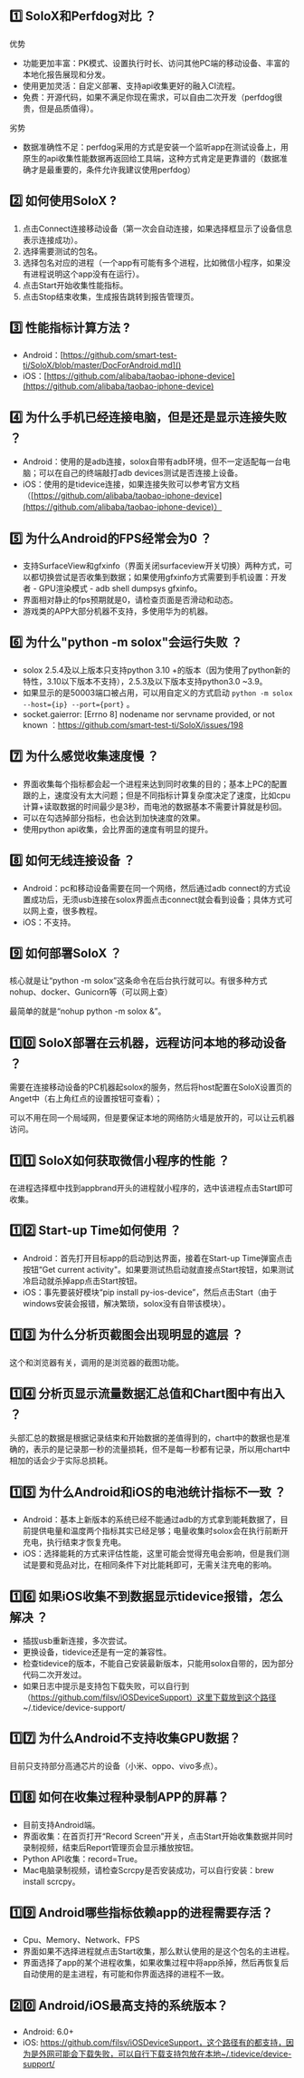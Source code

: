 ## 1️⃣ SoloX和Perfdog对比 ？

优势

* 功能更加丰富：PK模式、设置执行时长、访问其他PC端的移动设备、丰富的本地化报告展现和分发。
* 使用更加灵活：自定义部署、支持api收集更好的融入CI流程。
* 免费：开源代码，如果不满足你现在需求，可以自由二次开发（perfdog很贵，但是品质值得）。

劣势

* 数据准确性不足：perfdog采用的方式是安装一个监听app在测试设备上，用原生的api收集性能数据再返回给工具端，这种方式肯定是更靠谱的（数据准确才是最重要的，条件允许我建议使用perfdog）

## 2️⃣ 如何使用SoloX ?

1. 点击Connect连接移动设备（第一次会自动连接，如果选择框显示了设备信息表示连接成功）。
2. 选择需要测试的包名。
3. 选择包名对应的进程（一个app有可能有多个进程，比如微信小程序，如果没有进程说明这个app没有在运行）。
4. 点击Start开始收集性能指标。
5. 点击Stop结束收集，生成报告跳转到报告管理页。

## 3️⃣ 性能指标计算方法 ?

* Android：[https://github.com/smart-test-ti/SoloX/blob/master/DocForAndroid.md]()
* iOS：[https://github.com/alibaba/taobao-iphone-device](https://github.com/alibaba/taobao-iphone-device)

## 4️⃣ 为什么手机已经连接电脑，但是还是显示连接失败 ？

* Android：使用的是adb连接，solox自带有adb环境，但不一定适配每一台电脑；可以在自己的终端敲打adb devices测试是否连接上设备。
* iOS：使用的是tidevice连接，如果连接失败可以参考官方文档（[https://github.com/alibaba/taobao-iphone-device](https://github.com/alibaba/taobao-iphone-device)）

## 5️⃣ 为什么Android的FPS经常会为0 ？

* 支持SurfaceView和gfxinfo（界面关闭surfaceview开关切换）两种方式，可以都切换尝试是否收集到数据；如果使用gfxinfo方式需要到手机设置：开发者 - GPU渲染模式 - adb shell dumpsys gfxinfo。
* 界面相对静止的fps预期就是0，请检查页面是否滑动和动态。
* 游戏类的APP大部分机器不支持，多使用华为的机器。

## 6️⃣ 为什么"python -m solox"会运行失败 ？

* solox 2.5.4及以上版本只支持python 3.10 +的版本（因为使用了python新的特性，3.10以下版本不支持），2.5.3及以下版本支持python3.0 ~3.9。
* 如果显示的是50003端口被占用，可以用自定义的方式启动  `python -m solox --host={ip} --port={port}` 。
* socket.gaierror: [Errno 8] nodename nor servname provided, or not known ：https://github.com/smart-test-ti/SoloX/issues/198

## 7️⃣ 为什么感觉收集速度慢 ？

* 界面收集每个指标都会起一个进程来达到同时收集的目的；基本上PC的配置跟的上，速度没有太大问题；但是不同指标计算复杂度决定了速度，比如cpu计算+读取数据的时间最少是3秒，而电池的数据基本不需要计算就是秒回。
* 可以在勾选掉部分指标，也会达到加快速度的效果。
* 使用python api收集，会比界面的速度有明显的提升。

## 8️⃣ 如何无线连接设备 ？

* Android：pc和移动设备需要在同一个网络，然后通过adb connect的方式设置成功后，无须usb连接在solox界面点击connect就会看到设备；具体方式可以网上查，很多教程。
* iOS：不支持。

## 9️⃣ 如何部署SoloX ？

核心就是让“python -m solox”这条命令在后台执行就可以。有很多种方式nohup、docker、Gunicorn等（可以网上查）

最简单的就是“nohup python -m solox &”。

## 1️⃣0️⃣ SoloX部署在云机器，远程访问本地的移动设备 ？

需要在连接移动设备的PC机器起solox的服务，然后将host配置在SoloX设置页的Anget中（右上角红点的设置按钮可查看）；

可以不用在同一个局域网，但是要保证本地的网络防火墙是放开的，可以让云机器访问。

## 1️⃣1️⃣ SoloX如何获取微信小程序的性能 ？

在进程选择框中找到appbrand开头的进程就小程序的，选中该进程点击Start即可收集。

## 1️⃣2️⃣ Start-up Time如何使用 ？

* Android：首先打开目标app的启动到达界面，接着在Start-up Time弹窗点击按钮“Get current activity"。如果要测试热启动就直接点Start按钮，如果测试冷启动就杀掉app点击Start按钮。
* iOS：事先要装好模块“pip install py-ios-device”，然后点击Start（由于windows安装会报错，解决繁琐，solox没有自带该模块）。

## 1️⃣3️⃣ 为什么分析页截图会出现明显的遮层 ？

这个和浏览器有关，调用的是浏览器的截图功能。

## 1️⃣4️⃣ 分析页显示流量数据汇总值和Chart图中有出入 ？

头部汇总的数据是根据记录结束和开始数据的差值得到的，chart中的数据也是准确的，表示的是记录那一秒的流量损耗，但不是每一秒都有记录，所以用chart中相加的话会少于实际总损耗。

## 1️⃣5️⃣ 为什么Android和iOS的电池统计指标不一致 ？

* Android：基本上新版本的系统已经不能通过adb的方式拿到能耗数据了，目前提供电量和温度两个指标其实已经足够；电量收集时solox会在执行前断开充电，执行结束才恢复充电。
* iOS：选择能耗的方式来评估性能，这里可能会觉得充电会影响，但是我们测试是要和竞品对比，在相同条件下对比能耗即可，无需关注充电的影响。

## 1️⃣6️⃣ 如果iOS收集不到数据显示tidevice报错，怎么解决 ？

* 插拔usb重新连接，多次尝试。
* 更换设备，tidevice还是有一定的兼容性。
* 检查tidevice的版本，不能自己安装最新版本，只能用solox自带的，因为部分代码二次开发过。
* 如果日志中提示是支持包下载失败，可以自行到（https://github.com/filsv/iOSDeviceSupport）这里下载放到这个路径 ~/.tidevice/device-support/

## 1️⃣7️⃣ 为什么Android不支持收集GPU数据？

目前只支持部分高通芯片的设备（小米、oppo、vivo多点）。

## 1️⃣8️⃣ 如何在收集过程种录制APP的屏幕？

* 目前支持Android端。
* 界面收集：在首页打开“Record Screen”开关，点击Start开始收集数据并同时录制视频，结束后Report管理页会显示播放按钮。
* Python API收集：record=True。
* Mac电脑录制视频，请检查Scrcpy是否安装成功，可以自行安装：brew install scrcpy。

## 1️⃣9️⃣ Android哪些指标依赖app的进程需要存活？

* Cpu、Memory、Network、FPS
* 界面如果不选择进程就点击Start收集，那么默认使用的是这个包名的主进程。
* 界面选择了app的某个进程收集，如果收集过程中将app杀掉，然后再恢复后自动使用的是主进程，有可能和你界面选择的进程不一致。

## 2️⃣0️⃣ Android/iOS最高支持的系统版本？

- Android: 6.0+
- iOS: https://github.com/filsv/iOSDeviceSupport，这个路径有的都支持，因为是外网可能会下载失败，可以自行下载支持包放在本地~/.tidevice/device-support/
